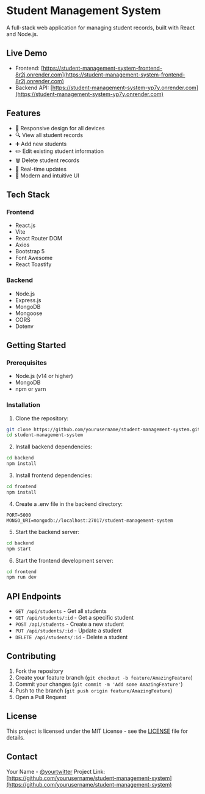 # Student Management System

A full-stack web application for managing student records, built with React and Node.js.

## Live Demo

- Frontend: [https://student-management-system-frontend-8r2j.onrender.com](https://student-management-system-frontend-8r2j.onrender.com)
- Backend API: [https://student-management-system-yp7y.onrender.com](https://student-management-system-yp7y.onrender.com)

## Features

- 📱 Responsive design for all devices
- 🔍 View all student records
- ➕ Add new students
- ✏️ Edit existing student information
- 🗑️ Delete student records
- 🔄 Real-time updates
- 🎨 Modern and intuitive UI

## Tech Stack

### Frontend
- React.js
- Vite
- React Router DOM
- Axios
- Bootstrap 5
- Font Awesome
- React Toastify

### Backend
- Node.js
- Express.js
- MongoDB
- Mongoose
- CORS
- Dotenv

## Getting Started

### Prerequisites
- Node.js (v14 or higher)
- MongoDB
- npm or yarn

### Installation

1. Clone the repository:
```bash
git clone https://github.com/yourusername/student-management-system.git
cd student-management-system
```

2. Install backend dependencies:
```bash
cd backend
npm install
```

3. Install frontend dependencies:
```bash
cd frontend
npm install
```

4. Create a .env file in the backend directory:
```
PORT=5000
MONGO_URI=mongodb://localhost:27017/student-management-system
```

5. Start the backend server:
```bash
cd backend
npm start
```

6. Start the frontend development server:
```bash
cd frontend
npm run dev
```

## API Endpoints

- `GET /api/students` - Get all students
- `GET /api/students/:id` - Get a specific student
- `POST /api/students` - Create a new student
- `PUT /api/students/:id` - Update a student
- `DELETE /api/students/:id` - Delete a student

## Contributing

1. Fork the repository
2. Create your feature branch (`git checkout -b feature/AmazingFeature`)
3. Commit your changes (`git commit -m 'Add some AmazingFeature'`)
4. Push to the branch (`git push origin feature/AmazingFeature`)
5. Open a Pull Request

## License

This project is licensed under the MIT License - see the [LICENSE](LICENSE) file for details.

## Contact

Your Name - [@yourtwitter](https://twitter.com/yourtwitter)
Project Link: [https://github.com/yourusername/student-management-system](https://github.com/yourusername/student-management-system) 